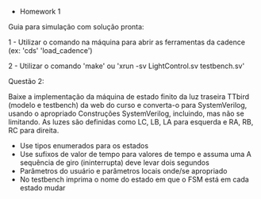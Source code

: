 - Homework 1

Guia para simulação com solução pronta:

1 - Utilizar o comando na máquina para abrir as ferramentas da cadence (ex: 'cds' 'load_cadence')

2 - Utilizar o comando 'make' ou 'xrun -sv LightControl.sv testbench.sv'

Questão 2:

Baixe a implementação da máquina de estado finito da luz traseira TTbird (modelo e testbench) da web do curso e converta-o para SystemVerilog, usando o apropriado Construções SystemVerilog, incluindo, mas não se limitando. As luzes são definidas como LC, LB, LA para esquerda e RA, RB, RC para direita.


- Use tipos enumerados para os estados
- Use sufixos de valor de tempo para valores de tempo e assuma uma A sequência de giro (ininterrupta) deve levar dois segundos
- Parâmetros do usuário e parâmetros locais onde/se apropriado
- No testbench imprima o nome do estado em que o FSM está em cada estado mudar

